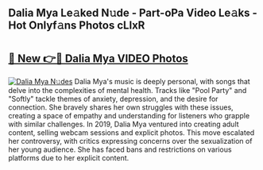## Dalia Mya Le𝚊ked N𝚞de - Part-oPa Video Le𝚊ks - Hot Onlyf𝚊ns Photos cLlxR

# <h2><a href="http://ac24875.deff.icu/?id=Dalia+Mya">🔗 New 👉🔴 Dalia Mya VIDEO Photos</a></h2>

[![Dalia Mya N𝚞des](https://i.imgur.com/rIISA9y.gif)](http://ac24875.deff.icu/?id=Dalia+Mya)
Dalia Mya's music is deeply personal, with songs that delve into the complexities of mental health. Tracks like "Pool Party" and "Softly" tackle themes of anxiety, depression, and the desire for connection. She bravely shares her own struggles with these issues, creating a space of empathy and understanding for listeners who grapple with similar challenges. In 2019, Dalia Mya ventured into creating adult content, selling webcam sessions and explicit photos. This move escalated her controversy, with critics expressing concerns over the sexualization of her young audience. She has faced bans and restrictions on various platforms due to her explicit content.
